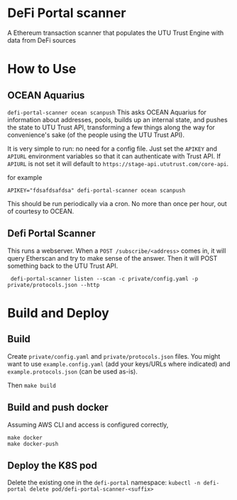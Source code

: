 # DeFi Portal scanner

A Ethereum transaction scanner that populates the UTU Trust Engine with data from DeFi sources

# How to Use

## OCEAN Aquarius
`defi-portal-scanner ocean scanpush`
This asks OCEAN Aquarius for information about addresses, pools, builds up an internal state, and pushes the state to UTU Trust API, transforming a few things along the way for convenience's sake (of the people using the UTU Trust API).

It is very simple to run: no need for a config file. Just set the `APIKEY` and `APIURL` environment variables so that it can authenticate with Trust API. If `APIURL` is not set it will default to `https://stage-api.ututrust.com/core-api`.

for example

`APIKEY="fdsafdsafdsa" defi-portal-scanner ocean scanpush`

This should be run periodically via a cron. No more than once per hour, out of courtesy to OCEAN.

## Defi Portal Scanner
This runs a webserver. When a `POST /subscribe/<address>` comes in, it will query Etherscan and try to make sense of the answer. Then it will POST something back to the UTU Trust API.

` defi-portal-scanner listen --scan -c private/config.yaml -p private/protocols.json --http`


# Build and Deploy

## Build

Create `private/config.yaml` and `private/protocols.json` files. You might want to use `example.config.yaml` (add your keys/URLs where indicated) and `example.protocols.json` (can be used as-is).

Then 
```make build```

## Build and push docker

Assuming AWS CLI and access is configured correctly, 

```
make docker
make docker-push

```

## Deploy the K8S pod

Delete the existing one in the `defi-portal` namespace:
```kubectl -n defi-portal delete pod/defi-portal-scanner-<suffix>```
